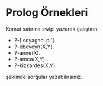 # Prolog Örnekleri

Komut satırına swipl yazarak çalıştırın

- ?-['soyagaci.pl'].
- ?-ebeveyn(X,Y). 
- ?-anne(X).
- ?-amca(X,Y). 
- ?-kizkardes(X,Y).

şeklinde sorgular yazabilirsiniz.



